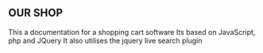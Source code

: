 ## OUR SHOP

This a documentation for a shopping cart software
Its based on JavaScript, php and JQuery
It also utilises the jquery live search plugin
